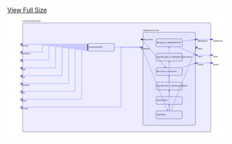 [View Full Size](https://raw.githubusercontent.com/mingfang/terraform-k8s-modules/master/modules/memcached/diagram.svg?sanitize=true)<img src="diagram.svg"/>
